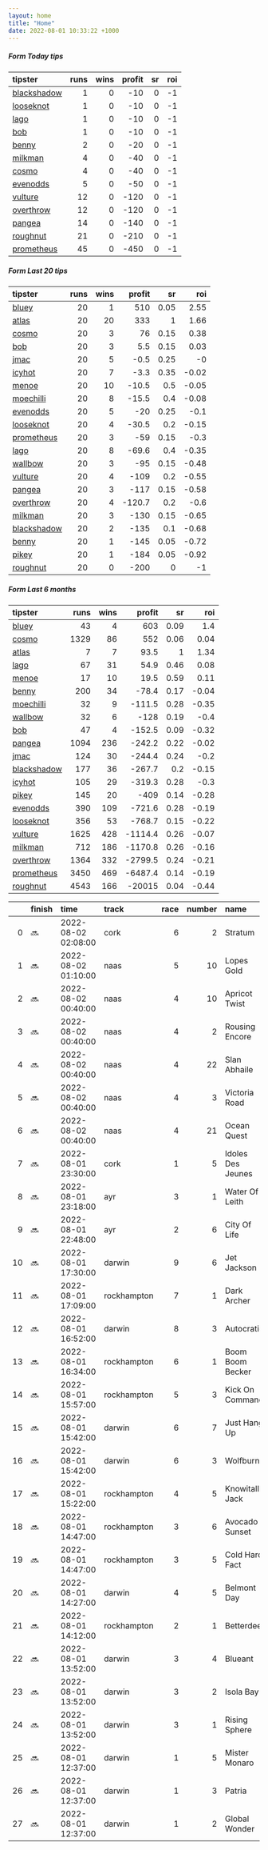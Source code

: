 ```yaml
---   
layout: home  
title: "Home"   
date: 2022-08-01 10:33:22 +1000  
---   
```



##### Form Today tips   

| tipster                                                         |   runs |   wins |   profit |   sr |   roi |
|:----------------------------------------------------------------|-------:|-------:|---------:|-----:|------:|
| [blackshadow](https://mrwayneo.github.io/tips/blackshadow.html) |      1 |      0 |      -10 |    0 |    -1 |
| [looseknot](https://mrwayneo.github.io/tips/looseknot.html)     |      1 |      0 |      -10 |    0 |    -1 |
| [lago](https://mrwayneo.github.io/tips/lago.html)               |      1 |      0 |      -10 |    0 |    -1 |
| [bob](https://mrwayneo.github.io/tips/bob.html)                 |      1 |      0 |      -10 |    0 |    -1 |
| [benny](https://mrwayneo.github.io/tips/benny.html)             |      2 |      0 |      -20 |    0 |    -1 |
| [milkman](https://mrwayneo.github.io/tips/milkman.html)         |      4 |      0 |      -40 |    0 |    -1 |
| [cosmo](https://mrwayneo.github.io/tips/cosmo.html)             |      4 |      0 |      -40 |    0 |    -1 |
| [evenodds](https://mrwayneo.github.io/tips/evenodds.html)       |      5 |      0 |      -50 |    0 |    -1 |
| [vulture](https://mrwayneo.github.io/tips/vulture.html)         |     12 |      0 |     -120 |    0 |    -1 |
| [overthrow](https://mrwayneo.github.io/tips/overthrow.html)     |     12 |      0 |     -120 |    0 |    -1 |
| [pangea](https://mrwayneo.github.io/tips/pangea.html)           |     14 |      0 |     -140 |    0 |    -1 |
| [roughnut](https://mrwayneo.github.io/tips/roughnut.html)       |     21 |      0 |     -210 |    0 |    -1 |
| [prometheus](https://mrwayneo.github.io/tips/prometheus.html)   |     45 |      0 |     -450 |    0 |    -1 |

##### Form Last 20 tips   

| tipster                                                         |   runs |   wins |   profit |   sr |   roi |
|:----------------------------------------------------------------|-------:|-------:|---------:|-----:|------:|
| [bluey](https://mrwayneo.github.io/tips/bluey.html)             |     20 |      1 |    510   | 0.05 |  2.55 |
| [atlas](https://mrwayneo.github.io/tips/atlas.html)             |     20 |     20 |    333   | 1    |  1.66 |
| [cosmo](https://mrwayneo.github.io/tips/cosmo.html)             |     20 |      3 |     76   | 0.15 |  0.38 |
| [bob](https://mrwayneo.github.io/tips/bob.html)                 |     20 |      3 |      5.5 | 0.15 |  0.03 |
| [jmac](https://mrwayneo.github.io/tips/jmac.html)               |     20 |      5 |     -0.5 | 0.25 | -0    |
| [icyhot](https://mrwayneo.github.io/tips/icyhot.html)           |     20 |      7 |     -3.3 | 0.35 | -0.02 |
| [menoe](https://mrwayneo.github.io/tips/menoe.html)             |     20 |     10 |    -10.5 | 0.5  | -0.05 |
| [moechilli](https://mrwayneo.github.io/tips/moechilli.html)     |     20 |      8 |    -15.5 | 0.4  | -0.08 |
| [evenodds](https://mrwayneo.github.io/tips/evenodds.html)       |     20 |      5 |    -20   | 0.25 | -0.1  |
| [looseknot](https://mrwayneo.github.io/tips/looseknot.html)     |     20 |      4 |    -30.5 | 0.2  | -0.15 |
| [prometheus](https://mrwayneo.github.io/tips/prometheus.html)   |     20 |      3 |    -59   | 0.15 | -0.3  |
| [lago](https://mrwayneo.github.io/tips/lago.html)               |     20 |      8 |    -69.6 | 0.4  | -0.35 |
| [wallbow](https://mrwayneo.github.io/tips/wallbow.html)         |     20 |      3 |    -95   | 0.15 | -0.48 |
| [vulture](https://mrwayneo.github.io/tips/vulture.html)         |     20 |      4 |   -109   | 0.2  | -0.55 |
| [pangea](https://mrwayneo.github.io/tips/pangea.html)           |     20 |      3 |   -117   | 0.15 | -0.58 |
| [overthrow](https://mrwayneo.github.io/tips/overthrow.html)     |     20 |      4 |   -120.7 | 0.2  | -0.6  |
| [milkman](https://mrwayneo.github.io/tips/milkman.html)         |     20 |      3 |   -130   | 0.15 | -0.65 |
| [blackshadow](https://mrwayneo.github.io/tips/blackshadow.html) |     20 |      2 |   -135   | 0.1  | -0.68 |
| [benny](https://mrwayneo.github.io/tips/benny.html)             |     20 |      1 |   -145   | 0.05 | -0.72 |
| [pikey](https://mrwayneo.github.io/tips/pikey.html)             |     20 |      1 |   -184   | 0.05 | -0.92 |
| [roughnut](https://mrwayneo.github.io/tips/roughnut.html)       |     20 |      0 |   -200   | 0    | -1    |

##### Form Last 6 months   

| tipster                                                         |   runs |   wins |   profit |   sr |   roi |
|:----------------------------------------------------------------|-------:|-------:|---------:|-----:|------:|
| [bluey](https://mrwayneo.github.io/tips/bluey.html)             |     43 |      4 |    603   | 0.09 |  1.4  |
| [cosmo](https://mrwayneo.github.io/tips/cosmo.html)             |   1329 |     86 |    552   | 0.06 |  0.04 |
| [atlas](https://mrwayneo.github.io/tips/atlas.html)             |      7 |      7 |     93.5 | 1    |  1.34 |
| [lago](https://mrwayneo.github.io/tips/lago.html)               |     67 |     31 |     54.9 | 0.46 |  0.08 |
| [menoe](https://mrwayneo.github.io/tips/menoe.html)             |     17 |     10 |     19.5 | 0.59 |  0.11 |
| [benny](https://mrwayneo.github.io/tips/benny.html)             |    200 |     34 |    -78.4 | 0.17 | -0.04 |
| [moechilli](https://mrwayneo.github.io/tips/moechilli.html)     |     32 |      9 |   -111.5 | 0.28 | -0.35 |
| [wallbow](https://mrwayneo.github.io/tips/wallbow.html)         |     32 |      6 |   -128   | 0.19 | -0.4  |
| [bob](https://mrwayneo.github.io/tips/bob.html)                 |     47 |      4 |   -152.5 | 0.09 | -0.32 |
| [pangea](https://mrwayneo.github.io/tips/pangea.html)           |   1094 |    236 |   -242.2 | 0.22 | -0.02 |
| [jmac](https://mrwayneo.github.io/tips/jmac.html)               |    124 |     30 |   -244.4 | 0.24 | -0.2  |
| [blackshadow](https://mrwayneo.github.io/tips/blackshadow.html) |    177 |     36 |   -267.7 | 0.2  | -0.15 |
| [icyhot](https://mrwayneo.github.io/tips/icyhot.html)           |    105 |     29 |   -319.3 | 0.28 | -0.3  |
| [pikey](https://mrwayneo.github.io/tips/pikey.html)             |    145 |     20 |   -409   | 0.14 | -0.28 |
| [evenodds](https://mrwayneo.github.io/tips/evenodds.html)       |    390 |    109 |   -721.6 | 0.28 | -0.19 |
| [looseknot](https://mrwayneo.github.io/tips/looseknot.html)     |    356 |     53 |   -768.7 | 0.15 | -0.22 |
| [vulture](https://mrwayneo.github.io/tips/vulture.html)         |   1625 |    428 |  -1114.4 | 0.26 | -0.07 |
| [milkman](https://mrwayneo.github.io/tips/milkman.html)         |    712 |    186 |  -1170.8 | 0.26 | -0.16 |
| [overthrow](https://mrwayneo.github.io/tips/overthrow.html)     |   1364 |    332 |  -2799.5 | 0.24 | -0.21 |
| [prometheus](https://mrwayneo.github.io/tips/prometheus.html)   |   3450 |    469 |  -6487.4 | 0.14 | -0.19 |
| [roughnut](https://mrwayneo.github.io/tips/roughnut.html)       |   4543 |    166 | -20015   | 0.04 | -0.44 |

|    | finish   | time                | track       |   race |   number | name              |   odds | tipster             |
|---:|:---------|:--------------------|:------------|-------:|---------:|:------------------|-------:|:--------------------|
|  0 | :soon:   | 2022-08-02 02:08:00 | cork        |      6 |        2 | Stratum           |   3.2  | overthrow           |
|  1 | :soon:   | 2022-08-02 01:10:00 | naas        |      5 |       10 | Lopes Gold        |   6    | vulture             |
|  2 | :soon:   | 2022-08-02 00:40:00 | naas        |      4 |       10 | Apricot Twist     |   3.1  | milkman             |
|  3 | :soon:   | 2022-08-02 00:40:00 | naas        |      4 |        2 | Rousing Encore    |   8.5  | milkman             |
|  4 | :soon:   | 2022-08-02 00:40:00 | naas        |      4 |       22 | Slan Abhaile      |  11    | cosmo,bob           |
|  5 | :soon:   | 2022-08-02 00:40:00 | naas        |      4 |        3 | Victoria Road     |   9    | vulture             |
|  6 | :soon:   | 2022-08-02 00:40:00 | naas        |      4 |       21 | Ocean Quest       |  34    | vulture,milkman     |
|  7 | :soon:   | 2022-08-01 23:30:00 | cork        |      1 |        5 | Idoles Des Jeunes |   2.45 | overthrow           |
|  8 | :soon:   | 2022-08-01 23:18:00 | ayr         |      3 |        1 | Water Of Leith    |   1.55 | vulture             |
|  9 | :soon:   | 2022-08-01 22:48:00 | ayr         |      2 |        6 | City Of Life      |   3.2  | looseknot           |
| 10 | :soon:   | 2022-08-01 17:30:00 | darwin      |      9 |        6 | Jet Jackson       |   7.5  | vulture             |
| 11 | :soon:   | 2022-08-01 17:09:00 | rockhampton |      7 |        1 | Dark Archer       |   3.9  | pangea              |
| 12 | :soon:   | 2022-08-01 16:52:00 | darwin      |      8 |        3 | Autocratic        |   3.1  | evenodds,overthrow  |
| 13 | :soon:   | 2022-08-01 16:34:00 | rockhampton |      6 |        1 | Boom Boom Becker  |   3.7  | evenodds,overthrow  |
| 14 | :soon:   | 2022-08-01 15:57:00 | rockhampton |      5 |        3 | Kick On Command   |   2    | overthrow,lago      |
| 15 | :soon:   | 2022-08-01 15:42:00 | darwin      |      6 |        7 | Just Hang Up      |  20    | pangea              |
| 16 | :soon:   | 2022-08-01 15:42:00 | darwin      |      6 |        3 | Wolfburn          |   2.2  | evenodds,overthrow  |
| 17 | :soon:   | 2022-08-01 15:22:00 | rockhampton |      4 |        5 | Knowitall Jack    |   4.8  | benny,pangea        |
| 18 | :soon:   | 2022-08-01 14:47:00 | rockhampton |      3 |        6 | Avocado Sunset    |   3.75 | pangea              |
| 19 | :soon:   | 2022-08-01 14:47:00 | rockhampton |      3 |        5 | Cold Hard Fact    |   5.5  | benny,pangea        |
| 20 | :soon:   | 2022-08-01 14:27:00 | darwin      |      4 |        5 | Belmont Day       |   4.6  | pangea,overthrow    |
| 21 | :soon:   | 2022-08-01 14:12:00 | rockhampton |      2 |        1 | Betterdeel        |   2.05 | evenodds,overthrow  |
| 22 | :soon:   | 2022-08-01 13:52:00 | darwin      |      3 |        4 | Blueant           |   7.5  | pangea,overthrow    |
| 23 | :soon:   | 2022-08-01 13:52:00 | darwin      |      3 |        2 | Isola Bay         |   3.9  | vulture,pangea      |
| 24 | :soon:   | 2022-08-01 13:52:00 | darwin      |      3 |        1 | Rising Sphere     |   2.5  | evenodds,overthrow  |
| 25 | :soon:   | 2022-08-01 12:37:00 | darwin      |      1 |        5 | Mister Monaro     |   8    | pangea              |
| 26 | :soon:   | 2022-08-01 12:37:00 | darwin      |      1 |        3 | Patria            |   3.4  | pangea,overthrow    |
| 27 | :soon:   | 2022-08-01 12:37:00 | darwin      |      1 |        2 | Global Wonder     |   3.25 | vulture,blackshadow |